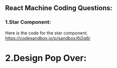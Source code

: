 ## React Machine Coding Questions:

### 1.Star Component:

Here is the code for the star component.
https://codesandbox.io/p/sandbox/6j2q6r

# 2.Design Pop Over:
